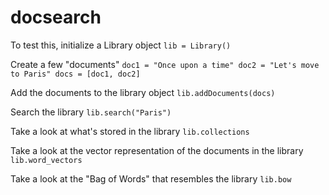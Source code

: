 # docsearch

To test this, initialize a Library object `lib = Library()`

Create a few "documents" `doc1 = "Once upon a time"
doc2 = "Let's move to Paris"
docs = [doc1, doc2]`

Add the documents to the library object `lib.addDocuments(docs)`

Search the library `lib.search("Paris")`

Take a look at what's stored in the library `lib.collections`

Take a look at the vector representation of the documents in the library `lib.word_vectors`

Take a look at the "Bag of Words" that resembles the library `lib.bow`
